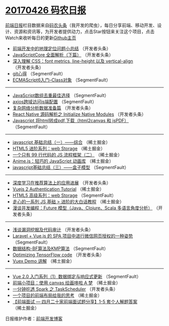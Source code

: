 # [20170426 码农日报](http://hao.caibaojian.com/date/2017/04/26)

[前端日报](http://caibaojian.com/c/news)栏目数据来自[码农头条](http://hao.caibaojian.com/)（我开发的爬虫），每日分享前端、移动开发、设计、资源和资讯等，为开发者提供动力，点击Star按钮来关注这个项目，点击Watch来收听每日的更新[Github主页](https://github.com/kujian/frontendDaily)
* [前端开发中的地理定位问题小总结](http://hao.caibaojian.com/36142.html) （开发者头条）
* [JavaScriptCore 全面解析（下篇）](http://hao.caibaojian.com/36145.html) （开发者头条）
* [深入理解 CSS：font metrics, line-height 以及 vertical-align](http://hao.caibaojian.com/36134.html) （开发者头条）
* [git心得](http://hao.caibaojian.com/36115.html) （SegmentFault）
* [ECMAScript6入门&#8211;Class对象](http://hao.caibaojian.com/36116.html) （SegmentFault）

***
* [JavaScript数组去重最佳选择](http://hao.caibaojian.com/36117.html) （SegmentFault）
* [axios跨域访问js端配置](http://hao.caibaojian.com/36119.html) （SegmentFault）
* [复杂网络分析数据准备篇](http://hao.caibaojian.com/36143.html) （开发者头条）
* [React Native 源码解析之 Initialize Native Modules](http://hao.caibaojian.com/36144.html) （开发者头条）
* [Javascript 将html转成pdf,下载（html2canvas 和 jsPDF）](http://hao.caibaojian.com/36114.html) （SegmentFault）

***
* [javascript 基础总结（一）——综合](http://hao.caibaojian.com/36079.html) （稀土掘金）
* [HTML5 进阶系列：web Storage](http://hao.caibaojian.com/36080.html) （稀土掘金）
* [一个只有 99 行代码的 JS 流程框架（二）](http://hao.caibaojian.com/36081.html) （稀土掘金）
* [Anime.js：轻巧的 JavaScript 动画库](http://hao.caibaojian.com/36083.html) （稀土掘金）
* [javascript基础总结（三）——盒子模型](http://hao.caibaojian.com/36110.html) （SegmentFault）

***
* [深度学习在推荐算法上的应用进展](http://hao.caibaojian.com/36146.html) （开发者头条）
* [Vuejs 2 Authentication Tutorial](http://hao.caibaojian.com/36077.html) （稀土掘金）
* [HTML5 高级系列：web Storage](http://hao.caibaojian.com/36104.html) （SegmentFault）
* [走心的一系列 JS 基础 &gt; 进阶的大白话教程](http://hao.caibaojian.com/36078.html) （稀土掘金）
* [漫谈并发编程：Future 模型（Java、Clojure、Scala 多语言角度分析）](http://hao.caibaojian.com/36138.html) （开发者头条）

***
* [浅谈漏洞挖掘及代码审计](http://hao.caibaojian.com/36139.html) （开发者头条）
* [Laravel + Vue.js 的 SPA 项目中进行微信网页授权的一种姿势](http://hao.caibaojian.com/36107.html) （SegmentFault）
* [数据结构-BF算法及KMP算法](http://hao.caibaojian.com/36118.html) （SegmentFault）
* [Optimizing TensorFlow code](http://hao.caibaojian.com/36141.html) （开发者头条）
* [Vuex Demo 讲解](http://hao.caibaojian.com/36082.html) （稀土掘金）

***
* [Vue 2.0 入门系列（1）数据绑定与响应式更新](http://hao.caibaojian.com/36109.html) （SegmentFault）
* [前端小项目：使用 canvas 绘画哆啦 A 梦](http://hao.caibaojian.com/36084.html) （稀土掘金）
* [一分钟吃透 Spark 之 TaskScheduler](http://hao.caibaojian.com/36133.html) （开发者头条）
* [一个项目的前端布局给我的思考](http://hao.caibaojian.com/36074.html) （稀土掘金）
* [【前端面试 &#8212; 四月二十家前端面试题分享】1-5 套个人解题答案](http://hao.caibaojian.com/36085.html) （稀土掘金）

日报维护作者：[前端开发博客](http://caibaojian.com/) 